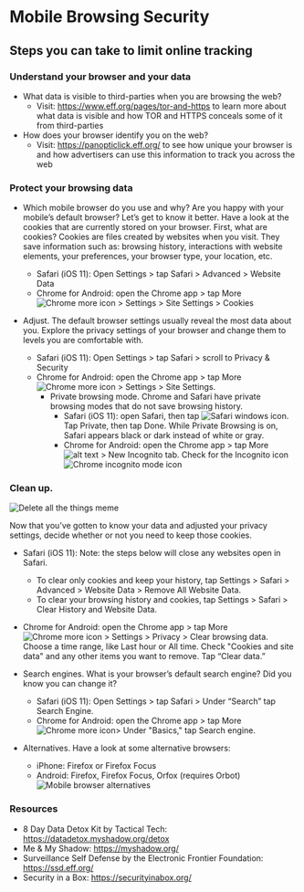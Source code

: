 # Mobile Browsing Security

## Steps you can take to limit online tracking

### Understand your browser and your data

- What data is visible to third-parties when you are browsing the web?
  - Visit: https://www.eff.org/pages/tor-and-https to learn more about what data is visible and how TOR and HTTPS conceals some of it from third-parties
- How does your browser identify you on the web?
  - Visit: https://panopticlick.eff.org/ to see how unique your browser is and how advertisers can use this information to track you across the web
  
### Protect your browsing data
- Which mobile browser do you use and why? Are you happy with your mobile’s default browser? Let’s get to know it better. Have a look at the cookies that are currently stored on your browser. First, what are cookies? Cookies are files created by websites when you visit. They save information such as: browsing history, interactions with website elements, your preferences, your browser type, your location, etc.
   - Safari (iOS 11): Open Settings > tap Safari > Advanced > Website Data
   - Chrome for Android:  open the Chrome app >  tap More ![Chrome more icon](https://i.imgur.com/dg5bYXe.png "Chrome more icon") > Settings > Site Settings > Cookies
  
- Adjust. The default browser settings usually reveal the most data about you. Explore the privacy settings of your browser and change them to levels you are comfortable with. 
  - Safari (iOS 11): Open Settings > tap Safari > scroll to Privacy & Security 
  - Chrome for Android: open the Chrome app >  tap More ![Chrome more icon](https://i.imgur.com/dg5bYXe.png "Chrome more icon") > Settings > Site Settings. 
    - Private browsing mode. Chrome and Safari have private browsing modes that do not save browsing history.
      - Safari (iOS 11):  open Safari, then tap ![Safari windows icon](https://i.imgur.com/0yzsRQQ.png "Safari windows icon"). Tap Private, then tap Done. While Private Browsing is on, Safari appears black or dark instead of white or gray.
      - Chrome for Android: open the Chrome app >  tap More ![alt text](https://i.imgur.com/dg5bYXe.png "Chrome more icon") > New Incognito tab. Check for the Incognito icon ![Chrome incognito mode icon](https://i.imgur.com/qUvvhnn.png "Chrome incognito mode icon")
### Clean up. 

![Delete all the things meme](https://i.imgur.com/wq9F1Qg.jpg "Delete all the things meme")

Now that you’ve gotten to know your data and adjusted your privacy settings, decide whether or not you need to keep those cookies. 
  - Safari (iOS 11): Note: the steps below will close any websites open in Safari.
    - To clear only cookies and keep your history, tap Settings > Safari > Advanced > Website Data > Remove All Website Data. 
    - To clear your browsing history and cookies, tap Settings > Safari > Clear History and Website Data. 
  - Chrome for Android: open the Chrome app >  tap More ![Chrome more icon](https://i.imgur.com/dg5bYXe.png "Chrome more icon") > Settings >  Privacy > Clear browsing data. Choose a time range, like Last hour or All time. Check "Cookies and site data" and any other items you want to remove. Tap “Clear data.”

- Search engines. What is your browser’s default search engine? Did you know you can change it? 
  - Safari (iOS 11): Open Settings > tap Safari > Under “Search” tap Search Engine.  
  - Chrome for Android: open the Chrome app > tap More ![Chrome more icon](https://i.imgur.com/dg5bYXe.png "Chrome more icon")> Under "Basics," tap Search engine.

- Alternatives. Have a look at some alternative browsers:
  - iPhone: Firefox or Firefox Focus 
  - Android: Firefox, Firefox Focus, Orfox (requires Orbot)
 ![Mobile browser alternatives](https://i.imgur.com/pbqdeDH.png "Mobile browser alternatives")
 
### Resources
- 8 Day Data Detox Kit by Tactical Tech: https://datadetox.myshadow.org/detox 
- Me & My Shadow: https://myshadow.org/
- Surveillance Self Defense by the Electronic Frontier Foundation: https://ssd.eff.org/ 
- Security in a Box: https://securityinabox.org/
